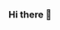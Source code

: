 ### Hi there 👋

<!--
**stunnyp/stunnyp** is a ✨ _special_ ✨ repository because its `README.md` (this file) appears on your GitHub profile.

Here are some ideas to get you started:

- 🔭 I’m currently working on purchasing
- 🌱 I’m currently learning python
- 👯 I’m looking to collaborate on python projects
- 🤔 I’m looking for help with leetcode
- 💬 Ask me about ...
- 📫 How to reach me: ...
- 😄 Pronouns: ...
- ⚡ Fun fact: ...
-->
